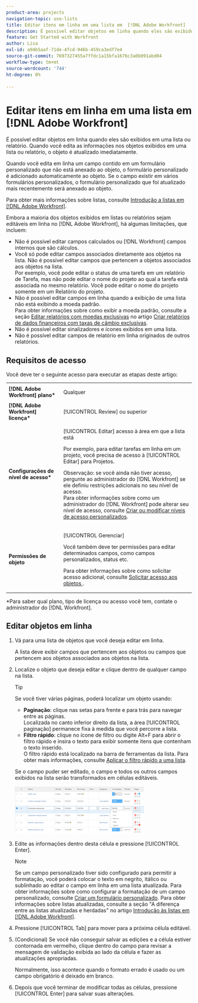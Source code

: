 ```yaml
---
product-area: projects
navigation-topic: use-lists
title: Editar itens em linha em uma lista em  [!DNL Adobe Workfront]
description: É possível editar objetos em linha quando eles são exibidos em uma lista ou relatório. Quando você edita as informações nos objetos exibidos em uma lista ou relatório, o objeto é atualizado imediatamente.
feature: Get Started with Workfront
author: Lisa
exl-id: a94b5aaf-71de-4fcd-946b-459ca3edf7e4
source-git-commit: 7697327455a7ffdc1a15bfa1676c3a0b091abd04
workflow-type: tm+mt
source-wordcount: '744'
ht-degree: 0%

---
```


# Editar itens em linha em uma lista em [!DNL Adobe Workfront]

É possível editar objetos em linha quando eles são exibidos em uma lista ou relatório. Quando você edita as informações nos objetos exibidos em uma lista ou relatório, o objeto é atualizado imediatamente.

Quando você edita em linha um campo contido em um formulário personalizado que não está anexado ao objeto, o formulário personalizado é adicionado automaticamente ao objeto. Se o campo existir em vários formulários personalizados, o formulário personalizado que foi atualizado mais recentemente será anexado ao objeto.

Para obter mais informações sobre listas, consulte [Introdução a listas em [!DNL Adobe Workfront]](../../../workfront-basics/navigate-workfront/use-lists/view-items-in-a-list.md).

Embora a maioria dos objetos exibidos em listas ou relatórios sejam editáveis em linha no [!DNL Adobe Workfront], há algumas limitações, que incluem:

* Não é possível editar campos calculados ou [!DNL Workfront] campos internos que são cálculos.
* Você só pode editar campos associados diretamente aos objetos na lista. Não é possível editar campos que pertencem a objetos associados aos objetos na lista.\
   Por exemplo, você pode editar o status de uma tarefa em um relatório de Tarefa, mas não pode editar o nome do projeto ao qual a tarefa está associada no mesmo relatório. Você pode editar o nome do projeto somente em um Relatório do projeto.
* Não é possível editar campos em linha quando a exibição de uma lista não está exibindo a moeda padrão.\
   Para obter informações sobre como exibir a moeda padrão, consulte a seção [Editar relatórios com moedas exclusivas](../../../reports-and-dashboards/reports/creating-and-managing-reports/create-financial-data-reports-unique-exchange-rates.md#editing-reports-with-unique-currencies) no artigo [Criar relatórios de dados financeiros com taxas de câmbio exclusivas](../../../reports-and-dashboards/reports/creating-and-managing-reports/create-financial-data-reports-unique-exchange-rates.md).
* Não é possível editar sinalizadores e ícones exibidos em uma lista.
* Não é possível editar campos de relatório em linha originados de outros relatórios.

## Requisitos de acesso

Você deve ter o seguinte acesso para executar as etapas deste artigo:

<table style="table-layout:auto"> 
 <col> 
 <col> 
 <tbody> 
  <tr> 
   <td role="rowheader"><strong>[!DNL Adobe Workfront] plano*</strong></td> 
   <td> <p>Qualquer</p> </td> 
  </tr> 
  <tr> 
   <td role="rowheader"><strong>[!DNL Adobe Workfront] licença*</strong></td> 
   <td> <p>[!UICONTROL Review] ou superior</p> </td> 
  </tr> 
  <tr> 
   <td role="rowheader"><strong>Configurações de nível de acesso*</strong></td> 
   <td> <p>[!UICONTROL Editar] acesso à área em que a lista está</p> <p>Por exemplo, para editar tarefas em linha em um projeto, você precisa de acesso à [!UICONTROL Editar] para Projetos.</p> <p>Observação: se você ainda não tiver acesso, pergunte ao administrador do [!DNL Workfront] se ele definiu restrições adicionais no seu nível de acesso.<br>Para obter informações sobre como um administrador do [!DNL Workfront] pode alterar seu nível de acesso, consulte <a href="../../../administration-and-setup/add-users/configure-and-grant-access/create-modify-access-levels.md" class="MCXref xref">Criar ou modificar níveis de acesso personalizados</a>.</p> </td> 
  </tr> 
  <tr> 
   <td role="rowheader"><strong>Permissões de objeto</strong></td> 
   <td> <p>[!UICONTROL Gerenciar]</p> <p>Você também deve ter permissões para editar determinados campos, como campos personalizados, status etc.</p> <p>Para obter informações sobre como solicitar acesso adicional, consulte <a href="../../../workfront-basics/grant-and-request-access-to-objects/request-access.md" class="MCXref xref">Solicitar acesso aos objetos </a>.</p> </td> 
  </tr> 
 </tbody> 
</table>

&#42;Para saber qual plano, tipo de licença ou acesso você tem, contate o administrador do [!DNL Workfront].

## Editar objetos em linha

1. Vá para uma lista de objetos que você deseja editar em linha.

   A lista deve exibir campos que pertencem aos objetos ou campos que pertencem aos objetos associados aos objetos na lista.

1. Localize o objeto que deseja editar e clique dentro de qualquer campo na lista.

   >[!TIP]
   >
   >Se você tiver várias páginas, poderá localizar um objeto usando:
   >
   >   
   >   
   >   * **Paginação**: clique nas setas para frente e para trás para navegar entre as páginas.\
   >     Localizada no canto inferior direito da lista, a área [!UICONTROL paginação] permanece fixa à medida que você percorre a lista.
   >   * **Filtro rápido**: clique no ícone de filtro ou digite Alt+F para abrir o filtro rápido e insira o texto para exibir somente itens que contenham o texto inserido.\
   >     O filtro rápido está localizado na barra de ferramentas da lista. Para obter mais informações, consulte [Aplicar o filtro rápido a uma lista](../../../workfront-basics/navigate-workfront/use-lists/apply-quick-filter-list.md).


   Se o campo puder ser editado, o campo e todos os outros campos exibidos na lista serão transformados em células editáveis.

   ![](assets/nwe-editable-cells-350x131.png)

1. Edite as informações dentro desta célula e pressione [!UICONTROL Enter].

   >[!NOTE]
   >
   >Se um campo personalizado tiver sido configurado para permitir a formatação, você poderá colocar o texto em negrito, itálico ou sublinhado ao editar o campo em linha em uma lista atualizada.
   >Para obter informações sobre como configurar a formatação de um campo personalizado, consulte [Criar um formulário personalizado](/help/quicksilver/administration-and-setup/customize-workfront/create-manage-custom-forms/form-designer/design-a-form/design-a-form.md).
   >Para obter informações sobre listas atualizadas, consulte a seção &quot;A diferença entre as listas atualizadas e herdadas&quot; no artigo [Introdução às listas em [!DNL Adobe Workfront]](../../../workfront-basics/navigate-workfront/use-lists/view-items-in-a-list.md).

1. Pressione [!UICONTROL Tab] para mover para a próxima célula editável.
1. (Condicional) Se você não conseguir salvar as edições e a célula estiver contornada em vermelho, clique dentro do campo para revisar a mensagem de validação exibida ao lado da célula e fazer as atualizações apropriadas.

   Normalmente, isso acontece quando o formato errado é usado ou um campo obrigatório é deixado em branco.

1. Depois que você terminar de modificar todas as células, pressione [!UICONTROL Enter] para salvar suas alterações.
